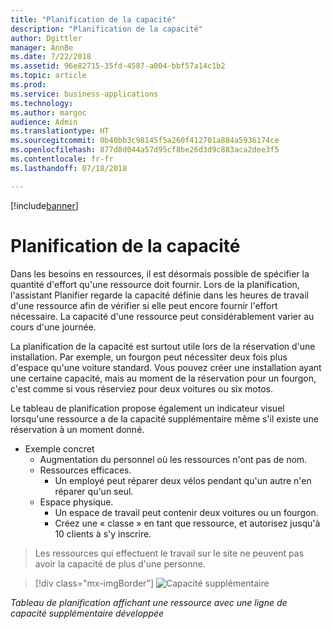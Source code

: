 ```yaml
---
title: "Planification de la capacité"
description: "Planification de la capacité"
author: Dgittler
manager: AnnBe
ms.date: 7/22/2018
ms.assetid: 96e82715-35fd-4587-a004-bbf57a14c1b2
ms.topic: article
ms.prod: 
ms.service: business-applications
ms.technology: 
ms.author: margoc
audience: Admin
ms.translationtype: HT
ms.sourcegitcommit: 0b40bb3c98145f5a260f412701a884a5936174ce
ms.openlocfilehash: 877d8d044a57d95cf8be26d3d9c883aca2dee3f5
ms.contentlocale: fr-fr
ms.lasthandoff: 07/18/2018

---
```


[!include[banner](../../../../includes/banner.md)]


#  <a name="capacity-scheduling"></a>Planification de la capacité



Dans les besoins en ressources, il est désormais possible de spécifier la quantité d'effort qu'une ressource doit fournir. Lors de la planification, l'assistant Planifier regarde la capacité définie dans les heures de travail d'une ressource afin de vérifier si elle peut encore fournir l'effort nécessaire. La capacité d'une ressource peut considérablement varier au cours d'une journée.

La planification de la capacité est surtout utile lors de la réservation d'une installation. Par exemple, un fourgon peut nécessiter deux fois plus d'espace qu'une voiture standard. Vous pouvez créer une installation ayant une certaine capacité, mais au moment de la réservation pour un fourgon, c'est comme si vous réserviez pour deux voitures ou six motos.

Le tableau de planification propose également un indicateur visuel lorsqu'une ressource a de la capacité supplémentaire même s'il existe une réservation à un moment donné.

* Exemple concret
    * Augmentation du personnel où les ressources n'ont pas de nom.
    * Ressources efficaces.
        * Un employé peut réparer deux vélos pendant qu'un autre n'en réparer qu'un seul.
    * Espace physique.
        * Un espace de travail peut contenir deux voitures ou un fourgon.
        * Créez une « classe » en tant que ressource, et autorisez jusqu'à 10 clients à s'y inscrire.
> Les ressources qui effectuent le travail sur le site ne peuvent pas avoir la capacité de plus d'une personne.

> [!div class="mx-imgBorder"]
> ![](media/Additional-Capacity.png "Capacité supplémentaire")
<!-- picture -->

*Tableau de planification affichant une ressource avec une ligne de capacité supplémentaire développée*


